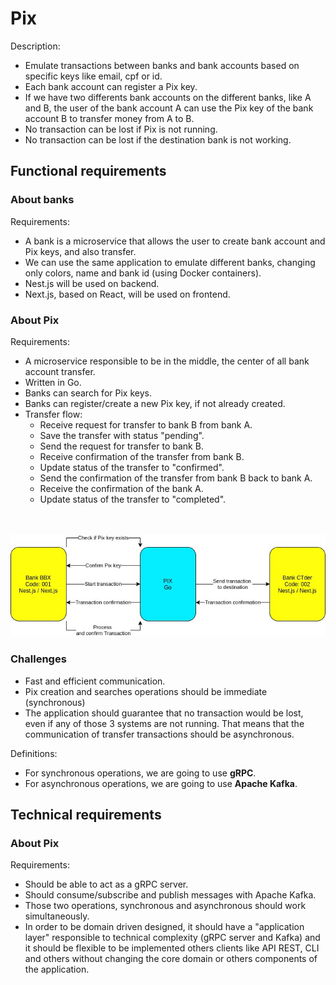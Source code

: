 # Pix

Description:
- Emulate transactions between banks and bank accounts based on specific keys like email, cpf or id.
- Each bank account can register a Pix key.
- If we have two differents bank accounts on the different banks, like A and B, the user of the bank account A can use the Pix key of the bank account B to transfer money from A to B.
- No transaction can be lost if Pix is not running.
- No transaction can be lost if the destination bank is not working.

## Functional requirements

### About banks

Requirements:
- A bank is a microservice that allows the user to create bank account and Pix keys, and also transfer.
- We can use the same application to emulate different banks, changing only colors, name and bank id (using Docker containers).
- Nest.js will be used on backend.
- Next.js, based on React, will be used on frontend.

### About Pix

Requirements:
- A microservice responsible to be in the middle, the center of all bank account transfer.
- Written in Go.
- Banks can search for Pix keys.
- Banks can register/create a new Pix key, if not already created.
- Transfer flow:
  - Receive request for transfer to bank B from bank A.
  - Save the transfer with status "pending".
  - Send the request for transfer to bank B.
  - Receive confirmation of the transfer from bank B.
  - Update status of the transfer to "confirmed".
  - Send the confirmation of the transfer from bank B back to bank A.
  - Receive the confirmation of the bank A.
  - Update status of the transfer to "completed". 
  
<br></br>
![Pix flow](/docs/pix.jpg "Pix flow")

### Challenges

- Fast and efficient communication.
- Pix creation and searches operations should be immediate (synchronous)
- The application should guarantee that no transaction would be lost, even if any of those 3 systems are not running. That means that the communication of transfer transactions should be asynchronous.


Definitions:
- For synchronous operations, we are going to use **gRPC**.
- For asynchronous operations, we are going to use **Apache Kafka**.

## Technical requirements

### About Pix

Requirements:
- Should be able to act as a gRPC server.
- Should consume/subscribe and publish messages with Apache Kafka.
- Those two operations, synchronous and asynchronous should work simultaneously.
- In order to be domain driven designed, it should have a "application layer" responsible to technical complexity (gRPC server and Kafka) and it should be flexible to be implemented others clients like API REST, CLI and others without changing the core domain or others components of the application.


